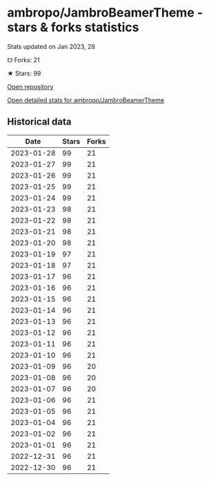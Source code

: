# ambropo/JambroBeamerTheme - stars & forks statistics

Stats updated on Jan 2023, 28

☋ Forks: 21

★ Stars: 99

[Open repository](https://github.com/ambropo/JambroBeamerTheme)

[Open detailed stats for ambropo/JambroBeamerTheme](https://reviewgithub.com/rep/ambropo/JambroBeamerTheme)

## Historical data
| Date | Stars | Forks |
|------|-------|-------|
| 2023-01-28 | 99 | 21 | 
| 2023-01-27 | 99 | 21 | 
| 2023-01-26 | 99 | 21 | 
| 2023-01-25 | 99 | 21 | 
| 2023-01-24 | 99 | 21 | 
| 2023-01-23 | 98 | 21 | 
| 2023-01-22 | 98 | 21 | 
| 2023-01-21 | 98 | 21 | 
| 2023-01-20 | 98 | 21 | 
| 2023-01-19 | 97 | 21 | 
| 2023-01-18 | 97 | 21 | 
| 2023-01-17 | 96 | 21 | 
| 2023-01-16 | 96 | 21 | 
| 2023-01-15 | 96 | 21 | 
| 2023-01-14 | 96 | 21 | 
| 2023-01-13 | 96 | 21 | 
| 2023-01-12 | 96 | 21 | 
| 2023-01-11 | 96 | 21 | 
| 2023-01-10 | 96 | 21 | 
| 2023-01-09 | 96 | 20 | 
| 2023-01-08 | 96 | 20 | 
| 2023-01-07 | 96 | 20 | 
| 2023-01-06 | 96 | 21 | 
| 2023-01-05 | 96 | 21 | 
| 2023-01-04 | 96 | 21 | 
| 2023-01-02 | 96 | 21 | 
| 2023-01-01 | 96 | 21 | 
| 2022-12-31 | 96 | 21 | 
| 2022-12-30 | 96 | 21 | 

